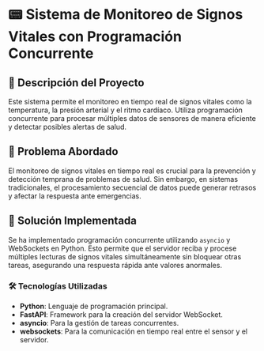# 📟 Sistema de Monitoreo de Signos Vitales con Programación Concurrente  

## 📌 Descripción del Proyecto  
Este sistema permite el monitoreo en tiempo real de signos vitales como la temperatura, la presión arterial y el ritmo cardíaco. Utiliza programación concurrente para procesar múltiples datos de sensores de manera eficiente y detectar posibles alertas de salud.  

## 🏥 Problema Abordado  
El monitoreo de signos vitales en tiempo real es crucial para la prevención y detección temprana de problemas de salud. Sin embargo, en sistemas tradicionales, el procesamiento secuencial de datos puede generar retrasos y afectar la respuesta ante emergencias.  

## 🚀 Solución Implementada  
Se ha implementado programación concurrente utilizando `asyncio` y WebSockets en Python. Esto permite que el servidor reciba y procese múltiples lecturas de signos vitales simultáneamente sin bloquear otras tareas, asegurando una respuesta rápida ante valores anormales.  

### 🛠️ Tecnologías Utilizadas  
- **Python**: Lenguaje de programación principal.  
- **FastAPI**: Framework para la creación del servidor WebSocket.  
- **asyncio**: Para la gestión de tareas concurrentes.  
- **websockets**: Para la comunicación en tiempo real entre el sensor y el servidor.  
